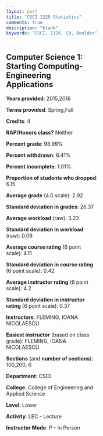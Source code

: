 ```yaml
---
layout: post
title: "CSCI 1320 Statistics"
comments: true
description: "blank"
keywords: "CSCI, 1320, CU, Boulder"
--- 
```

<head>
<script src="https://ajax.googleapis.com/ajax/libs/jquery/2.1.3/jquery.min.js"></script>
<script src="https://dl.dropboxusercontent.com/s/pc42nxpaw1ea4o9/highcharts.js?dl=0"></script>
<!-- <script src="../assets/js/highcharts.js"></script> -->
<style type="text/css">@font-face {
	font-family: "Bebas Neue";
	src: url(https://www.filehosting.org/file/details/544349/BebasNeue%20Regular.otf) format("opentype");
	}
	h1.Bebas { 
		font-family: "Bebas Neue", Verdana, Tahoma;
	}
</style>
</head>
<body>
	<div id="container" style="float: right; width: 45%; height: 88%; margin-left: 2.5%; margin-right: 2.5%;"></div>
	<script language="JavaScript">
		$(document).ready(function() {
		var chart = {type: 'column'};
		var title = {text: 'Grade Distribution'};
		var xAxis = {categories: ['A','B','C','D','F'],crosshair: true};
		var yAxis = {min: 0,title: {text: 'Percentage'}};
		var tooltip = {headerFormat: '<center><b><span style="font-size:20px">{point.key}</span></b></center>',
		               pointFormat: '<td style="padding:0"><b>{point.y:.1f}%</b></td>',
		               footerFormat: '</table>',shared: true,useHTML: true};
		var plotOptions = {column: {pointPadding: 0.0,borderWidth: 0}};  
		var credits = {enabled: false};var series= [{name: 'Percent',data: [36.88,34.19,18.49,7.95,2.48,]}];
		var json = {};
		json.chart = chart;
		json.title = title;
		json.tooltip = tooltip;
		json.xAxis = xAxis;
		json.yAxis = yAxis;  
		json.series = series;
		json.plotOptions = plotOptions;  
		json.credits = credits;
		$('#container').highcharts(json);
	});
	</script>
</body>
			   
## Computer Science 1: Starting Computing-Engineering Applications

**Years provided**: 2015,2016

**Terms provided**: Spring,Fall

**Credits**: 4

**RAP/Honors class?** Neither

**Percent grade**: 98.99%

**Percent withdrawn**: 6.41%

**Percent incomplete**: 1.01%

**Proportion of students who dropped**: 6.15

**Average grade** (4.0 scale): 2.92

**Standard deviation in grades**: 26.37

**Average workload** (raw): 3.23

**Standard deviation in workload** (raw): 0.09

**Average course rating** (6 point scale): 4.11

**Standard deviation in course rating** (6 point scale): 0.42

**Average instructor rating** (6 point scale): 4.2

**Standard deviation in instructor rating** (6 point scale): 0.37

**Instructors**: FLEMING, IOANA NICOLAESCU

**Easiest instructor** (based on class grade): FLEMING, IOANA NICOLAESCU

**Sections** (and **number of sections**): 100,200, 6

**Department**: CSCI

**College**: College of Engineering and Applied Science

**Level**: Lower

**Activity**: LEC - Lecture

**Instructor Mode**: P  - In Person